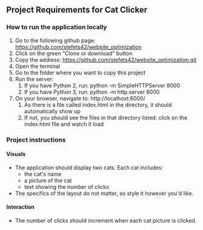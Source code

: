## Project Requirements for Cat Clicker


### How to run the application locally
1. Go to the following github page: https://github.com/stefets42/website_optimization
2. Click on the green "Clone or download" button
3. Copy the address: https://github.com/stefets42/website_optimization.git
4. Open the terminal
5. Go to the folder where you want to copy this project
6. Run the server:
    1. If you have Python 2, run: python -m SimpleHTTPServer 8000
    2. If you have Python 3, run: python -m http.server 8000
7. On your browser, navigate to: http://localhost:8000/
    1. As there is a file called index.html in the directory, it should automatically show up
    2. If not, you should see the files in that directory listed: click on the index.html file and watch it load


### Project instructions
#### Visuals
- The application should display two cats. Each cat includes:
	- the cat's name
	- a picture of the cat
	- text showing the number of clicks
- The specifics of the layout do not matter, so style it however you'd like.

#### Interaction
- The number of clicks should increment when each cat picture is clicked.